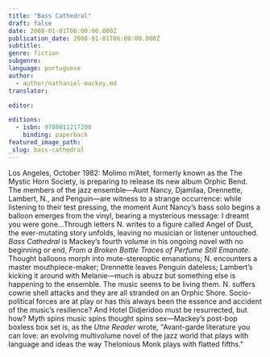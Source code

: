 ```yaml
---
title: "Bass Cathedral"
draft: false
date: 2008-01-01T06:00:00.000Z
publication_date: 2008-01-01T06:00:00.000Z
subtitle:
genre: fiction
subgenre:
language: portuguese
author:
  - author/nathaniel-mackey.md
translator:

editor:

editions:
  - isbn: 9780811217200
    binding: paperback
featured_image_path:
_slug: bass-cathedral
---
```


Los Angeles, October 1982: Molimo m’Atet, formerly known as the The Mystic Horn Society, is preparing to release its new album Orphic Bend. The members of the jazz ensemble—Aunt Nancy, Djamilaa, Drennette, Lambert, N., and Penguin—are witness to a strange occurrence: while listening to their test pressing, the moment Aunt Nancy’s bass solo begins a balloon emerges from the vinyl, bearing a mysterious message: I dreamt you were gone...Through letters N. writes to a figure called Angel of Dust, the ever-mutating story unfolds, leaving no musician or listener untouched. _Bass Cathedral_ is Mackey’s fourth volume in his ongoing novel with no beginning or end, _From a Broken Bottle Traces of Perfume Still Emanate_. Thought balloons morph into mute-stereoptic emanations; N. encounters a master mouthpiece-maker; Drennette leaves Penguin dateless; Lambert’s kicking it around with Melanie—much is abuzz but something else is happening to the ensemble. The music seems to be living them. N. suffers cowrie shell attacks and they are all stranded on an Orphic Shore. Socio-political forces are at play or has this always been the essence and accident of the music’s resilience? And Hotel Didjeridoo must be resurrected, but how? Myth spins music spins thought spins sex—Mackey’s post-bop boxless box set is, as the _Utne Reader_ wrote, "Avant-garde literature you can love: an evolving multivolume novel of the jazz world that plays with language and ideas the way Thelonious Monk plays with flatted fifths."


